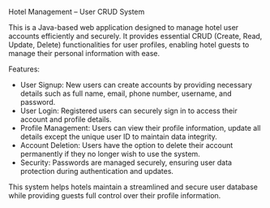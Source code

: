 
Hotel Management – User CRUD System

This is a Java-based web application designed to manage hotel user accounts efficiently and securely. It provides essential CRUD (Create, Read, Update, Delete) functionalities for user profiles, enabling hotel guests to manage their personal information with ease.

 Features:

* User Signup: New users can create accounts by providing necessary details such as full name, email, phone number, username, and password.
* User Login: Registered users can securely sign in to access their account and profile details.
* Profile Management: Users can view their profile information, update all details except the unique user ID to maintain data integrity.
* Account Deletion: Users have the option to delete their account permanently if they no longer wish to use the system.
* Security: Passwords are managed securely, ensuring user data protection during authentication and updates.

This system helps hotels maintain a streamlined and secure user database while providing guests full control over their profile information.



